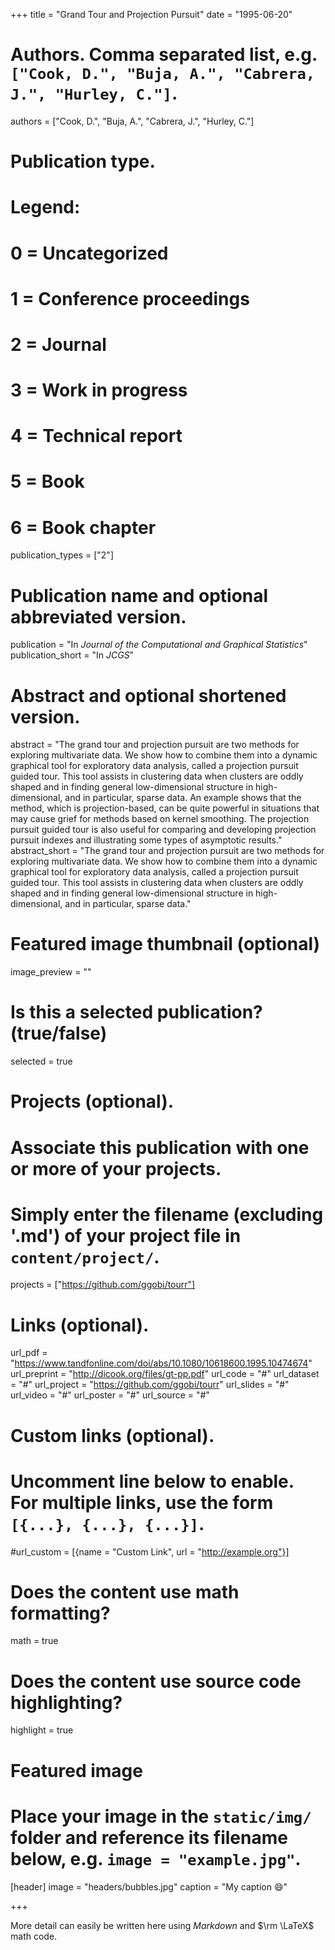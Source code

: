 +++
title = "Grand Tour and Projection Pursuit"
date = "1995-06-20"

# Authors. Comma separated list, e.g. `["Cook, D.", "Buja, A.", "Cabrera, J.", "Hurley, C."]`.
authors = ["Cook, D.", "Buja, A.", "Cabrera, J.", "Hurley, C."]

# Publication type.
# Legend:
# 0 = Uncategorized
# 1 = Conference proceedings
# 2 = Journal
# 3 = Work in progress
# 4 = Technical report
# 5 = Book
# 6 = Book chapter
publication_types = ["2"]

# Publication name and optional abbreviated version.
publication = "In *Journal of the Computational and Graphical Statistics*"
publication_short = "In *JCGS*"

# Abstract and optional shortened version.
abstract = "The grand tour and projection pursuit are two methods for exploring multivariate data. We show how to combine them into a dynamic graphical tool for exploratory data analysis, called a projection pursuit guided tour. This tool assists in clustering data when clusters are oddly shaped and in finding general low-dimensional structure in high-dimensional, and in particular, sparse data. An example shows that the method, which is projection-based, can be quite powerful in situations that may cause grief for methods based on kernel smoothing. The projection pursuit guided tour is also useful for comparing and developing projection pursuit indexes and illustrating some types of asymptotic results."
abstract_short = "The grand tour and projection pursuit are two methods for exploring multivariate data. We show how to combine them into a dynamic graphical tool for exploratory data analysis, called a projection pursuit guided tour. This tool assists in clustering data when clusters are oddly shaped and in finding general low-dimensional structure in high-dimensional, and in particular, sparse data."

# Featured image thumbnail (optional)
image_preview = ""

# Is this a selected publication? (true/false)
selected = true

# Projects (optional).
#   Associate this publication with one or more of your projects.
#   Simply enter the filename (excluding '.md') of your project file in `content/project/`.
projects = ["https://github.com/ggobi/tourr"]

# Links (optional).
url_pdf = "https://www.tandfonline.com/doi/abs/10.1080/10618600.1995.10474674"
url_preprint = "http://dicook.org/files/gt-pp.pdf"
url_code = "#"
url_dataset = "#"
url_project = "https://github.com/ggobi/tourr"
url_slides = "#"
url_video = "#"
url_poster = "#"
url_source = "#"

# Custom links (optional).
#   Uncomment line below to enable. For multiple links, use the form `[{...}, {...}, {...}]`.
#url_custom = [{name = "Custom Link", url = "http://example.org"}]

# Does the content use math formatting?
math = true

# Does the content use source code highlighting?
highlight = true

# Featured image
# Place your image in the `static/img/` folder and reference its filename below, e.g. `image = "example.jpg"`.
[header]
image = "headers/bubbles.jpg"
caption = "My caption :smile:"

+++

More detail can easily be written here using *Markdown* and $\rm \LaTeX$ math code.
